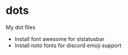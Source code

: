 # dots
My dot files

- Install font awesome for slstatusbar
- Install noto fonts for discord emoji support
